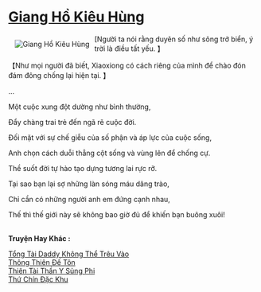<a href="https://truyenwiki.net/giang-ho-kieu-hung.35099/" title="Giang Hồ Kiêu Hùng"><h1>Giang Hồ Kiêu Hùng</h1></a><div style="display:table"><img align="right" style="float: left; padding: 10px;" src="https://truyenwiki.net/a/img/str/src/35099.jpg" alt="Giang Hồ Kiêu Hùng">[Người ta nói rằng duyên số như sông trở biển, ý trời là điều tất yếu. 】<p></p> 【Như mọi người đã biết, Xiaoxiong có cách riêng của mình để chào đón đám đông chống lại hiện tại. 】<p></p> ...<p></p> Một cuộc xung đột dường như bình thường,<p></p> Đẩy chàng trai trẻ đến ngã rẽ cuộc đời.<p></p> Đối mặt với sự chế giễu của số phận và áp lực của cuộc sống,<p></p> Anh chọn cách duỗi thẳng cột sống và vùng lên để chống cự.<p></p> Thề suốt đời tự hào tạo dựng tương lai rực rỡ.<p></p> Tại sao bạn lại sợ những làn sóng máu dâng trào,<p></p> Chỉ cần có những người anh em đứng cạnh nhau,<p></p> Thế thì thế giới này sẽ không bao giờ đủ để khiến bạn buông xuôi!</div><p><br><b>Truyện Hay Khác :</b></p><a href="https://truyenwiki.net/tong-tai-daddy-khong-the-treu-vao.37111/" alt="Tổng Tài Daddy Không Thể Trêu Vào">Tổng Tài Daddy Không Thể Trêu Vào</a><br/><a href="https://github.com/nownovels/wikidich/tree/master/truyenhay/36288" alt="Thông Thiên Đế Tôn">Thông Thiên Đế Tôn</a><br/><a href="https://github.com/nownovels/wikidich/tree/master/truyenhay/35455" alt="Thiên Tài Thần Y Sủng Phi">Thiên Tài Thần Y Sủng Phi</a><br/><a href="https://github.com/nownovels/wikidich/tree/master/truyenhay/35367" alt="Thứ Chín Đặc Khu">Thứ Chín Đặc Khu</a><br/>